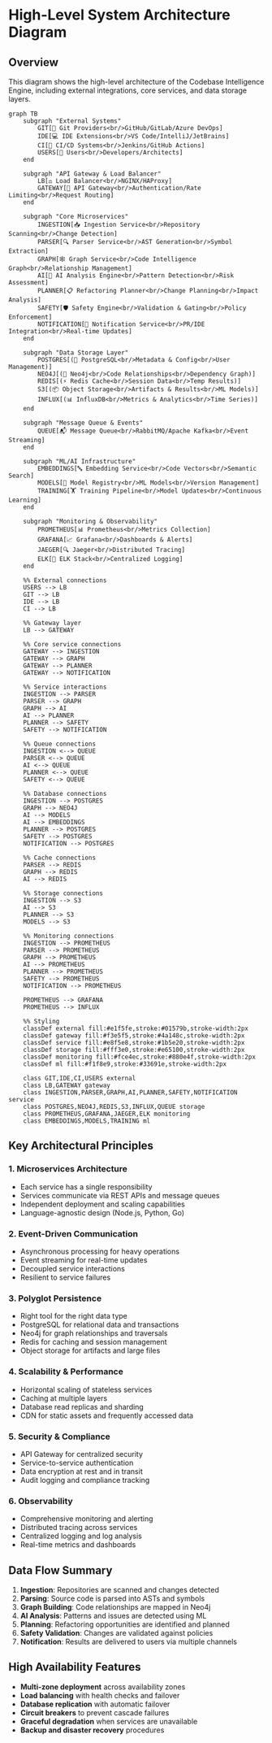 # High-Level System Architecture Diagram

## Overview
This diagram shows the high-level architecture of the Codebase Intelligence Engine, including external integrations, core services, and data storage layers.

```mermaid
graph TB
    subgraph "External Systems"
        GIT[🔗 Git Providers<br/>GitHub/GitLab/Azure DevOps]
        IDE[💻 IDE Extensions<br/>VS Code/IntelliJ/JetBrains]
        CI[🔄 CI/CD Systems<br/>Jenkins/GitHub Actions]
        USERS[👥 Users<br/>Developers/Architects]
    end

    subgraph "API Gateway & Load Balancer"
        LB[⚖️ Load Balancer<br/>NGINX/HAProxy]
        GATEWAY[🚪 API Gateway<br/>Authentication/Rate Limiting<br/>Request Routing]
    end

    subgraph "Core Microservices"
        INGESTION[📥 Ingestion Service<br/>Repository Scanning<br/>Change Detection]
        PARSER[🔍 Parser Service<br/>AST Generation<br/>Symbol Extraction]
        GRAPH[🕸️ Graph Service<br/>Code Intelligence Graph<br/>Relationship Management]
        AI[🧠 AI Analysis Engine<br/>Pattern Detection<br/>Risk Assessment]
        PLANNER[📋 Refactoring Planner<br/>Change Planning<br/>Impact Analysis]
        SAFETY[🛡️ Safety Engine<br/>Validation & Gating<br/>Policy Enforcement]
        NOTIFICATION[📢 Notification Service<br/>PR/IDE Integration<br/>Real-time Updates]
    end

    subgraph "Data Storage Layer"
        POSTGRES[(🐘 PostgreSQL<br/>Metadata & Config<br/>User Management)]
        NEO4J[(🔗 Neo4j<br/>Code Relationships<br/>Dependency Graph)]
        REDIS[(⚡ Redis Cache<br/>Session Data<br/>Temp Results)]
        S3[(📦 Object Storage<br/>Artifacts & Results<br/>ML Models)]
        INFLUX[(📊 InfluxDB<br/>Metrics & Analytics<br/>Time Series)]
    end

    subgraph "Message Queue & Events"
        QUEUE[📬 Message Queue<br/>RabbitMQ/Apache Kafka<br/>Event Streaming]
    end

    subgraph "ML/AI Infrastructure"
        EMBEDDINGS[🔤 Embedding Service<br/>Code Vectors<br/>Semantic Search]
        MODELS[🎯 Model Registry<br/>ML Models<br/>Version Management]
        TRAINING[🏋️ Training Pipeline<br/>Model Updates<br/>Continuous Learning]
    end

    subgraph "Monitoring & Observability"
        PROMETHEUS[📊 Prometheus<br/>Metrics Collection]
        GRAFANA[📈 Grafana<br/>Dashboards & Alerts]
        JAEGER[🔍 Jaeger<br/>Distributed Tracing]
        ELK[📝 ELK Stack<br/>Centralized Logging]
    end

    %% External connections
    USERS --> LB
    GIT --> LB
    IDE --> LB
    CI --> LB
    
    %% Gateway layer
    LB --> GATEWAY
    
    %% Core service connections
    GATEWAY --> INGESTION
    GATEWAY --> GRAPH
    GATEWAY --> PLANNER
    GATEWAY --> NOTIFICATION
    
    %% Service interactions
    INGESTION --> PARSER
    PARSER --> GRAPH
    GRAPH --> AI
    AI --> PLANNER
    PLANNER --> SAFETY
    SAFETY --> NOTIFICATION
    
    %% Queue connections
    INGESTION <--> QUEUE
    PARSER <--> QUEUE
    AI <--> QUEUE
    PLANNER <--> QUEUE
    SAFETY <--> QUEUE
    
    %% Database connections
    INGESTION --> POSTGRES
    GRAPH --> NEO4J
    AI --> MODELS
    AI --> EMBEDDINGS
    PLANNER --> POSTGRES
    SAFETY --> POSTGRES
    NOTIFICATION --> POSTGRES
    
    %% Cache connections
    PARSER --> REDIS
    GRAPH --> REDIS
    AI --> REDIS
    
    %% Storage connections
    INGESTION --> S3
    AI --> S3
    PLANNER --> S3
    MODELS --> S3
    
    %% Monitoring connections
    INGESTION --> PROMETHEUS
    PARSER --> PROMETHEUS
    GRAPH --> PROMETHEUS
    AI --> PROMETHEUS
    PLANNER --> PROMETHEUS
    SAFETY --> PROMETHEUS
    NOTIFICATION --> PROMETHEUS
    
    PROMETHEUS --> GRAFANA
    PROMETHEUS --> INFLUX
    
    %% Styling
    classDef external fill:#e1f5fe,stroke:#01579b,stroke-width:2px
    classDef gateway fill:#f3e5f5,stroke:#4a148c,stroke-width:2px
    classDef service fill:#e8f5e8,stroke:#1b5e20,stroke-width:2px
    classDef storage fill:#fff3e0,stroke:#e65100,stroke-width:2px
    classDef monitoring fill:#fce4ec,stroke:#880e4f,stroke-width:2px
    classDef ml fill:#f1f8e9,stroke:#33691e,stroke-width:2px
    
    class GIT,IDE,CI,USERS external
    class LB,GATEWAY gateway
    class INGESTION,PARSER,GRAPH,AI,PLANNER,SAFETY,NOTIFICATION service
    class POSTGRES,NEO4J,REDIS,S3,INFLUX,QUEUE storage
    class PROMETHEUS,GRAFANA,JAEGER,ELK monitoring
    class EMBEDDINGS,MODELS,TRAINING ml
```

## Key Architectural Principles

### 1. **Microservices Architecture**
- Each service has a single responsibility
- Services communicate via REST APIs and message queues
- Independent deployment and scaling capabilities
- Language-agnostic design (Node.js, Python, Go)

### 2. **Event-Driven Communication**
- Asynchronous processing for heavy operations
- Event streaming for real-time updates
- Decoupled service interactions
- Resilient to service failures

### 3. **Polyglot Persistence**
- Right tool for the right data type
- PostgreSQL for relational data and transactions
- Neo4j for graph relationships and traversals
- Redis for caching and session management
- Object storage for artifacts and large files

### 4. **Scalability & Performance**
- Horizontal scaling of stateless services
- Caching at multiple layers
- Database read replicas and sharding
- CDN for static assets and frequently accessed data

### 5. **Security & Compliance**
- API Gateway for centralized security
- Service-to-service authentication
- Data encryption at rest and in transit
- Audit logging and compliance tracking

### 6. **Observability**
- Comprehensive monitoring and alerting
- Distributed tracing across services
- Centralized logging and log analysis
- Real-time metrics and dashboards

## Data Flow Summary

1. **Ingestion**: Repositories are scanned and changes detected
2. **Parsing**: Source code is parsed into ASTs and symbols
3. **Graph Building**: Code relationships are mapped in Neo4j
4. **AI Analysis**: Patterns and issues are detected using ML
5. **Planning**: Refactoring opportunities are identified and planned
6. **Safety Validation**: Changes are validated against policies
7. **Notification**: Results are delivered to users via multiple channels

## High Availability Features

- **Multi-zone deployment** across availability zones
- **Load balancing** with health checks and failover
- **Database replication** with automatic failover
- **Circuit breakers** to prevent cascade failures
- **Graceful degradation** when services are unavailable
- **Backup and disaster recovery** procedures